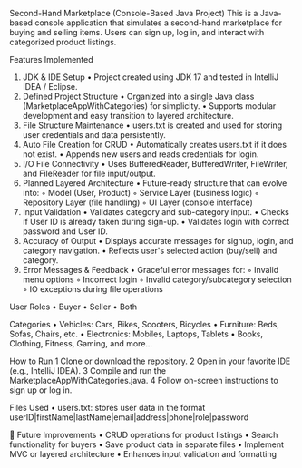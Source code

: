  Second-Hand Marketplace (Console-Based Java Project)
This is a Java-based console application that simulates a second-hand marketplace for buying and selling items. Users can sign up, log in, and interact with categorized product listings.

 Features Implemented
1. JDK & IDE Setup
	•	Project created using JDK 17 and tested in IntelliJ IDEA / Eclipse.
2. Defined Project Structure
	•	Organized into a single Java class (MarketplaceAppWithCategories) for simplicity.
	•	Supports modular development and easy transition to layered architecture.
3. File Structure Maintenance
	•	users.txt is created and used for storing user credentials and data persistently.
4. Auto File Creation for CRUD
	•	Automatically creates users.txt if it does not exist.
	•	Appends new users and reads credentials for login.
5. I/O File Connectivity
	•	Uses BufferedReader, BufferedWriter, FileWriter, and FileReader for file input/output.
6. Planned Layered Architecture
	•	Future-ready structure that can evolve into:
	◦	Model (User, Product)
	◦	Service Layer (business logic)
	◦	Repository Layer (file handling)
	◦	UI Layer (console interface)
7. Input Validation
	•	Validates category and sub-category input.
	•	Checks if User ID is already taken during sign-up.
	•	Validates login with correct password and User ID.
8. Accuracy of Output
	•	Displays accurate messages for signup, login, and category navigation.
	•	Reflects user's selected action (buy/sell) and category.
9. Error Messages & Feedback
	•	Graceful error messages for:
	◦	Invalid menu options
	◦	Incorrect login
	◦	Invalid category/subcategory selection
	◦	IO exceptions during file operations

 User Roles
	•	Buyer
	•	Seller
	•	Both

 Categories
	•	Vehicles: Cars, Bikes, Scooters, Bicycles
	•	Furniture: Beds, Sofas, Chairs, etc.
	•	Electronics: Mobiles, Laptops, Tablets
	•	Books, Clothing, Fitness, Gaming, and more...

 How to Run
	1	Clone or download the repository.
	2	Open in your favorite IDE (e.g., IntelliJ IDEA).
	3	Compile and run the MarketplaceAppWithCategories.java.
	4	Follow on-screen instructions to sign up or log in.

 Files Used
	•	users.txt: stores user data in the format userID|firstName|lastName|email|address|phone|role|password

🚀 Future Improvements
	•	CRUD operations for product listings
	•	Search functionality for buyers
	•	Save product data in separate files
	•	Implement MVC or layered architecture
	•	Enhances input validation and formatting
